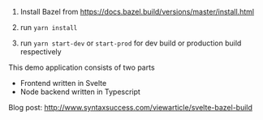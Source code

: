 1) Install Bazel from https://docs.bazel.build/versions/master/install.html

2) run `yarn install`

3) run `yarn start-dev` or `start-prod` for dev build or production build respectively

This demo application consists of two parts
 - Frontend written in Svelte
 - Node backend written in Typescript

Blog post: http://www.syntaxsuccess.com/viewarticle/svelte-bazel-build

